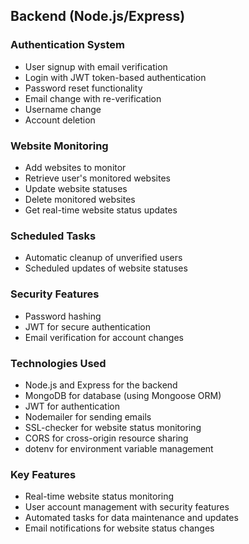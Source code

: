 ## Backend (Node.js/Express)

### Authentication System

* User signup with email verification
* Login with JWT token-based authentication
* Password reset functionality
* Email change with re-verification
* Username change
* Account deletion

### Website Monitoring

* Add websites to monitor
* Retrieve user's monitored websites
* Update website statuses
* Delete monitored websites
* Get real-time website status updates

### Scheduled Tasks

* Automatic cleanup of unverified users
* Scheduled updates of website statuses

### Security Features

* Password hashing
* JWT for secure authentication
* Email verification for account changes

### Technologies Used

* Node.js and Express for the backend
* MongoDB for database (using Mongoose ORM)
* JWT for authentication
* Nodemailer for sending emails
* SSL-checker for website status monitoring
* CORS for cross-origin resource sharing
* dotenv for environment variable management

### Key Features

* Real-time website status monitoring
* User account management with security features
* Automated tasks for data maintenance and updates
* Email notifications for website status changes
